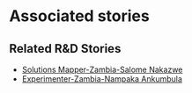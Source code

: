 # Associated stories

<!-- !!DO NOT REMOVE!! start autogenerated hyperlinks -->
## Related R&D Stories
- [Solutions Mapper\-Zambia\-Salome Nakazwe](/RnD-Archive/stories/?doc=SolutionMappers_ZMB)
- [Experimenter\-Zambia\-Nampaka Ankumbula](/RnD-Archive/stories/?doc=Experimenters_ZMB)
<!-- !!DO NOT REMOVE!! end autogenerated hyperlinks -->